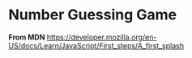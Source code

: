 # Number Guessing Game
**From MDN**
https://developer.mozilla.org/en-US/docs/Learn/JavaScript/First_steps/A_first_splash
